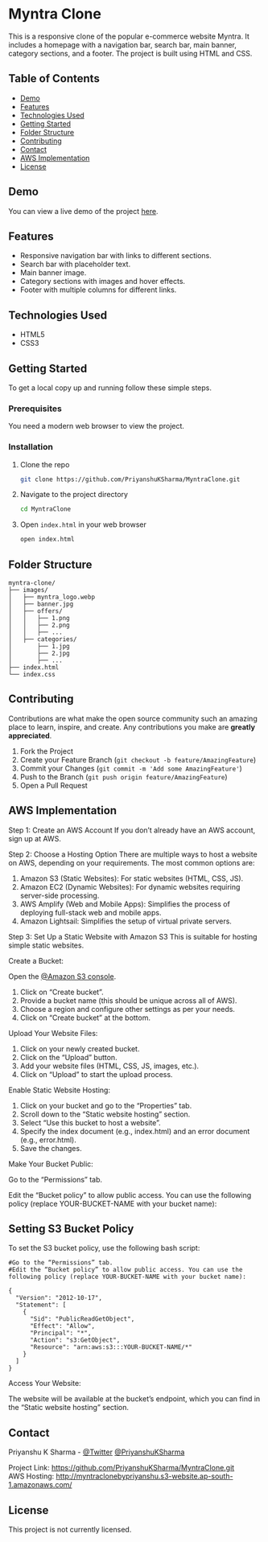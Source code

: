 # Myntra Clone

This is a responsive clone of the popular e-commerce website Myntra. It includes a homepage with a navigation bar, search bar, main banner, category sections, and a footer. The project is built using HTML and CSS.

## Table of Contents

- [Demo](#demo)
- [Features](#features)
- [Technologies Used](#technologies-used)
- [Getting Started](#getting-started)
- [Folder Structure](#folder-structure)
- [Contributing](#contributing)
- [Contact](#contact)
- [AWS Implementation](#aws-implementation)
- [License](#license)

## Demo

You can view a live demo of the project [here](https://priyanshuksharma.github.io/MyntraClone/).


## Features

- Responsive navigation bar with links to different sections.
- Search bar with placeholder text.
- Main banner image.
- Category sections with images and hover effects.
- Footer with multiple columns for different links.

## Technologies Used

- HTML5
- CSS3

## Getting Started

To get a local copy up and running follow these simple steps.

### Prerequisites

You need a modern web browser to view the project.

### Installation

1. Clone the repo
   ```sh
   git clone https://github.com/PriyanshuKSharma/MyntraClone.git
   ```
2. Navigate to the project directory
   ```sh
   cd MyntraClone
   ```
3. Open `index.html` in your web browser
   ```sh
   open index.html
   ```

## Folder Structure

```
myntra-clone/
├── images/
│   ├── myntra_logo.webp
│   ├── banner.jpg
│   ├── offers/
│   │   ├── 1.png
│   │   ├── 2.png
│   │   ├── ...
│   ├── categories/
│       ├── 1.jpg
│       ├── 2.jpg
│       ├── ...
├── index.html
└── index.css
```

## Contributing

Contributions are what make the open source community such an amazing place to learn, inspire, and create. Any contributions you make are **greatly appreciated**.

1. Fork the Project
2. Create your Feature Branch (`git checkout -b feature/AmazingFeature`)
3. Commit your Changes (`git commit -m 'Add some AmazingFeature'`)
4. Push to the Branch (`git push origin feature/AmazingFeature`)
5. Open a Pull Request


## AWS Implementation

Step 1: Create an AWS Account
If you don’t already have an AWS account, sign up at AWS.

Step 2: Choose a Hosting Option
There are multiple ways to host a website on AWS, depending on your requirements. The most common options are:

1. Amazon S3 (Static Websites): For static websites (HTML, CSS, JS).
2. Amazon EC2 (Dynamic Websites): For dynamic websites requiring server-side processing.
3. AWS Amplify (Web and Mobile Apps): Simplifies the process of deploying full-stack web and mobile apps.
4. Amazon Lightsail: Simplifies the setup of virtual private servers.

Step 3: Set Up a Static Website with Amazon S3
This is suitable for hosting simple static websites.

Create a Bucket:

Open the [@Amazon S3 console](https://console.aws.amazon.com/console/home?nc2=h_ct&src=header-signin).
1. Click on “Create bucket”.
2. Provide a bucket name (this should be unique across all of AWS).
3. Choose a region and configure other settings as per your needs.
4. Click on “Create bucket” at the bottom.

Upload Your Website Files:

1. Click on your newly created bucket.
2. Click on the “Upload” button.
3. Add your website files (HTML, CSS, JS, images, etc.).
4. Click on “Upload” to start the upload process.

Enable Static Website Hosting:

1. Click on your bucket and go to the “Properties” tab.
2. Scroll down to the “Static website hosting” section.
3. Select “Use this bucket to host a website”.
4. Specify the index document (e.g., index.html) and an error document (e.g., error.html).
5. Save the changes.

Make Your Bucket Public:

Go to the “Permissions” tab.

Edit the “Bucket policy” to allow public access. You can use the following policy (replace YOUR-BUCKET-NAME with your bucket name):

## Setting S3 Bucket Policy

To set the S3 bucket policy, use the following bash script:

```
#Go to the “Permissions” tab.
#Edit the “Bucket policy” to allow public access. You can use the following policy (replace YOUR-BUCKET-NAME with your bucket name):

{
  "Version": "2012-10-17",
  "Statement": [
    {
      "Sid": "PublicReadGetObject",
      "Effect": "Allow",
      "Principal": "*",
      "Action": "s3:GetObject",
      "Resource": "arn:aws:s3:::YOUR-BUCKET-NAME/*"
    }
  ]
}
```
Access Your Website:

The website will be available at the bucket’s endpoint, which you can find in the “Static website hosting” section.

## Contact

Priyanshu K Sharma - [@Twitter](https://x.com/itspriyanshuks)
            [@PriyanshuKSharma](https://github.com/PriyanshuKSharma)

Project Link: https://github.com/PriyanshuKSharma/MyntraClone.git <br>
AWS Hosting: http://myntraclonebypriyanshu.s3-website.ap-south-1.amazonaws.com/

## License
This project is not currently licensed.

